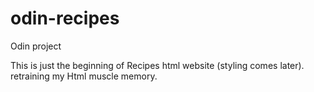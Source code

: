 # odin-recipes
Odin project

This is just the beginning of Recipes html website (styling comes later). retraining my Html muscle memory. 
